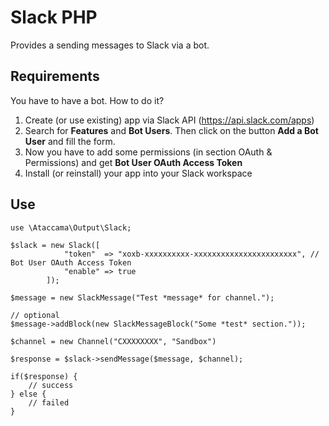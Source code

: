 # Slack PHP
Provides a sending messages to Slack via a bot.  

## Requirements
You have to have a bot. How to do it?
1) Create (or use existing) app via Slack API (https://api.slack.com/apps)
2) Search for **Features** and **Bot Users**. Then click on the button **Add a Bot User** and fill the form.
3) Now you have to add some permissions (in section OAuth & Permissions) and get **Bot User OAuth Access Token**
4) Install (or reinstall) your app into your Slack workspace


## Use

```
use \Ataccama\Output\Slack;

$slack = new Slack([
            "token"  => "xoxb-xxxxxxxxxx-xxxxxxxxxxxxxxxxxxxxxxx", // Bot User OAuth Access Token
            "enable" => true
        ]);
        
$message = new SlackMessage("Test *message* for channel.");

// optional
$message->addBlock(new SlackMessageBlock("Some *test* section."));

$channel = new Channel("CXXXXXXXX", "Sandbox")

$response = $slack->sendMessage($message, $channel);

if($response) {
    // success
} else {
    // failed
}
```

